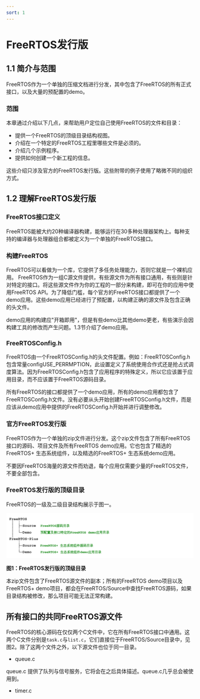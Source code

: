 ```yaml
---
sort: 1
---
```


# FreeRTOS发行版

## 1.1 简介与范围

FreeRTOS作为一个单独的压缩文档进行分发，其中包含了FreeRTOS的所有正式接口，以及大量的预配置的demo。

### 范围

本章通过介绍以下几点，来帮助用户定位自己使用FreeRTOS的文件和目录：

- 提供一个FreeRTOS的顶级目录结构视图。
- 介绍在一个特定的FreeRTOS工程里哪些文件是必须的。
- 介绍几个示例程序。
- 提供如何创建一个新工程的信息。

这些介绍只涉及官方的FreeRTOS发行版。这些附带的例子使用了略微不同的组织方式。

## 1.2 理解FreeRTOS发行版

### FreeRTOS接口定义

FreeRTOS能被大约20种编译器构建，能够运行在30多种处理器架构上。每种支持的编译器与处理器组合都被定义为一个单独的FreeRTOS接口。

### 构建FreeRTOS

FreeRTOS可以看做为一个库，它提供了多任务处理能力，否则它就是一个裸机应用。
FreeRTOS作为一组C源文件提供，有些源文件为所有接口通用，有些则是针对特定的接口。将这些源文件作为你的工程的一部分来构建，即可在你的应用中使用FreeRTOS API。为了降低门槛，每个官方的FreeRTOS接口都提供了一个demo应用。这些demo应用已经进行了预配置，以构建正确的源文件及包含正确的头文件。

demo应用的构建应"开箱即用"，但是有些demo比其他demo更老，有些演示会因构建工具的修改而产生问题。1.3节介绍了demo应用。

### FreeRTOSConfig.h

FreeRTOS由一个FreeRTOSConfig.h的头文件配置。例如：FreeRTOSConfig.h包含常量configUSE_PERRMPTION，此设置定义了系统使用合作式还是抢占式调度算法。因为FreeRTOSConfig.h包含了应用程序的特殊定义，所以它应该置于应用目录，而不应该置于FreeRTOS源码目录。

所有FreeRTOS的接口都提供了一个demo应用，所有的demo应用都包含了FreeRTOSConfig.h文件。没有必要从头开始创建FreeRTOSConfig.h文件，而是应该从demo应用中提供的FreeRTOSConfig.h开始并进行调整修改。

### 官方FreeRTOS发行版

FreeRTOS作为一个单独的zip文件进行分发。这个zip文件包含了所有FreeRTOS接口的源码、项目文件及所有FreeRTOS demo应用。它也包含了精选的FreeRTOS+ 生态系统组件，以及精选的FreeRTOS+ 生态系统demo应用。

不要因FreeRTOS海量的源文件而劝退，每个应用仅需要少量的FreeRTOS文件，不要全部包含。

### FreeRTOS发行版的顶级目录

FreeRTOS的一级及二级目录结构展示于图一。

![](../assets/images/figure1.png)

**图1：FreeRTOS发行版的顶级目录**

本zip文件包含了FreeRTOS源文件的副本；所有的FreeRTOS demo项目以及FreeRTOS+ demo项目，都会在FreeRTOS/Source中查找FreeRTOS源码，如果目录结构被修改，那么项目可能无法正常构建。

## 所有接口的共同FreeRTOS源文件

FreeRTOS的核心源码在仅仅两个C文件中，它在所有FreeRTOS接口中通用。这两个C文件分别是`task.c`与`list.c`，它们直接位于FreeRTOS/Source目录中，见图2。除了这两个文件之外，以下源文件也位于同一目录。

- queue.c

queue.c 提供了队列与信号服务，它将会在之后具体描述。queue.c几乎总会被使用到。

- timer.c

